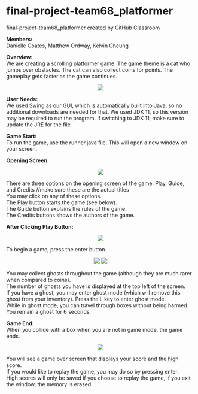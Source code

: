 # final-project-team68_platformer
final-project-team68_platformer created by GitHub Classroom

**Members:** \
Danielle Coates, Matthew Ordway, Kelvin Cheung

**Overview:** \
We are creating a scrolling platformer game. The game theme is a cat who jumps over obstacles. The cat can also collect coins for points. The gameplay gets faster as the game continues.

<p align="center">
<img src="https://raw.githubusercontent.com/UPenn-CIT599/final-project-team68_platformer/master/game1%20basic.gif?token=ANWOM6IA4EEPA7SLEWPUDF256RWI6">
</p>

**User Needs:** \
We used Swing as our GUI, which is automatically built into Java, so no additional downloads are needed for that.  We used JDK 11, so this version may be required to run the program. If switching to JDK 11, make sure to update the JRE for the file.

**Game Start:** \
To run the game, use the runner.java file.  This will open a new window on your screen.

**Opening Screen:** 
<p align="center">
<img src="https://github.com/UPenn-CIT599/final-project-team68_platformer/blob/master/Opening_Screen.PNG">
</p>

There are three options on the opening screen of the game: Play, Guide, and Credits //make sure these are the actual titles \
You may click on any of these options. \
The Play button starts the game (see below). \
The Guide button explains the rules of the game. \
The Credits buttons shows the authors of the game. 

**After Clicking Play Button:** 
<p align="center">
<img src="https://github.com/UPenn-CIT599/final-project-team68_platformer/blob/master/Enter.PNG">
</p>

To begin a game, press the enter button. 

<p align="center">
<img src="https://github.com/UPenn-CIT599/final-project-team68_platformer/blob/master/Game_Start.PNG>
          </p>

When playing the game, your goal is to get the high score by traveling the farthest distance (distance = points) and collecting the most coins (each coin = 100 points). \
You must avoid boxes or you will get a game over. \
You may also collect a ghost for ghost mode (see below). \
Press space to jump over boxes, collect coins, or collect a ghost. \
Every 1000 distance, the game will speed up. There is a warning 50 distance before the speed up occurs. You will not have to jump over a box in the first 200 distance  after the speed up (to give you a little time to figure out the speed), although you may already be above a box when speed up occurs (since your previous jump was still at the old speed). 

**Score:** \
You can see your distance traveled, coins collected, and ghosts collected in the top left corner of the game screen. \
Final score will be displayed at the end of the game. Score = Distance + coins * 100. \
The game will also remember your high score and display this at the end of the game as well.

**Ghost Mode:** 

<p align="center">
<img src="https://raw.githubusercontent.com/UPenn-CIT599/final-project-team68_platformer/master/ghost.gif?token=ANWOM6OVYX63F57AGYYFNLK56RWMS">
  </p>

You may collect ghosts throughout the game (although they are much rarer when compared to coins). \
The number of ghosts you have is displayed at the top left of the screen. \
If you have a ghost, you may enter ghost mode (which will remove this ghost from your inventory).
Press the L key to enter ghost mode. \
While in ghost mode, you can travel through boxes without being harmed. \
You remain a ghost for 6 seconds.

**Game End:** \
When you collide with a box when you are not in game mode, the game ends. 

<p align="center">
<img src="https://github.com/UPenn-CIT599/final-project-team68_platformer/blob/master/Game_Over.PNG">
  </p>

You will see a game over screen that displays your score and the high score. \
If you would like to replay the game, you may do so by pressing enter. \
High scores will only be saved if you choose to replay the game, if you exit the window, the memory is erased.



